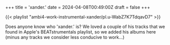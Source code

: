 +++
title = 'xander.'
date = 2024-04-08T00:49:00Z
draft = false
+++

{{< playlist "ambi4-work-instrumental-xander/pl.u-WabZ7K7TdqavD7" >}}

Does anyone know who 'xander.' is?  We loved a couple of his tracks that we found in Apple's BEATstrumentals playlist, so we added his albums here (minus any tracks we consider less conducive to work...)
